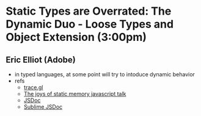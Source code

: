 # Static Types are Overrated: The Dynamic Duo - Loose Types and Object Extension (3:00pm)
## Eric Elliot (Adobe)

- in typed languages, at some point will try to intoduce dynamic behavior
- refs
  - [trace.gl](https://trace.gl/)
  - [The joys of static memory javascript talk](http://programming.oreilly.com/2013/10/the-joys-of-static-memory-javascript.html)
  - [JSDoc](http://usejsdoc.org/)
  - [Sublime JSDoc](https://github.com/spadgos/sublime-jsdocs)